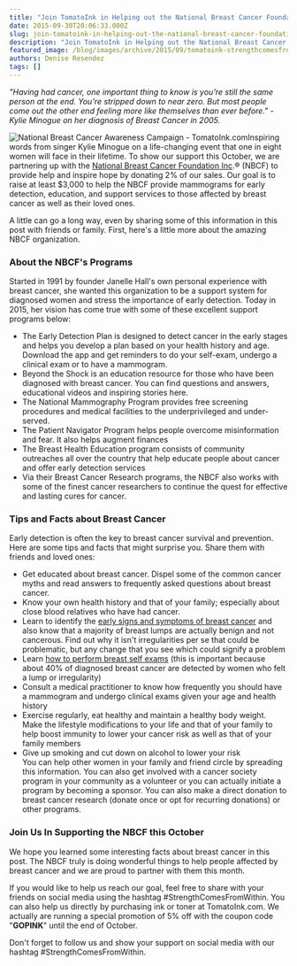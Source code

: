 ```yaml
---
title: "Join TomatoInk in Helping out the National Breast Cancer Foundation, Inc. ®"
date: 2015-09-30T20:06:33.000Z
slug: join-tomatoink-in-helping-out-the-national-breast-cancer-foundation-inc
description: "Join TomatoInk in Helping out the National Breast Cancer Foundation, Inc. ®"
featured_image: /blog/images/archive/2015/09/tomatoink-strengthcomesfromwithin.png
authors: Denise Resendez
tags: []
---
```


_"Having had cancer, one important thing to know is you're still the same person at the end. You're stripped down to near zero. But most people come out the other end feeling more like themselves than ever before." - Kylie Minogue on her diagnosis of Breast Cancer in 2005._

![National Breast Cancer Awareness Campaign - TomatoInk.com](/blog/images/archive/2015/09/2015-10-09-300x600.jpg)Inspiring words from singer Kylie Minogue on a life-changing event that one in eight women will face in their lifetime. To show our support this October, we are partnering up with the [National Breast Cancer Foundation Inc](http://www.nationalbreastcancer.org/).® (NBCF) to provide help and inspire hope by donating 2% of our sales. Our goal is to raise at least $3,000 to help the NBCF provide mammograms for early detection, education, and support services to those affected by breast cancer as well as their loved ones.

A little can go a long way, even by sharing some of this information in this post with friends or family. First, here's a little more about the amazing NBCF organization.

### **About the NBCF's Programs**

Started in 1991 by founder Janelle Hall's own personal experience with breast cancer, she wanted this organization to be a support system for diagnosed women and stress the importance of early detection. Today in 2015, her vision has come true with some of these excellent support programs below:

* The Early Detection Plan is designed to detect cancer in the early stages and helps you develop a plan based on your health history and age. Download the app and get reminders to do your self-exam, undergo a clinical exam or to have a mammogram.
* Beyond the Shock is an education resource for those who have been diagnosed with breast cancer. You can find questions and answers, educational videos and inspiring stories here.
* The National Mammography Program provides free screening procedures and medical facilities to the underprivileged and under-served.
* The Patient Navigator Program helps people overcome misinformation and fear. It also helps augment finances
* The Breast Health Education program consists of community outreaches all over the country that help educate people about cancer and offer early detection services
* Via their Breast Cancer Research programs, the NBCF also works with some of the finest cancer researchers to continue the quest for effective and lasting cures for cancer.

### **Tips and Facts about Breast Cancer** 

Early detection is often the key to breast cancer survival and prevention. Here are some tips and facts that might surprise you. Share them with friends and loved ones:

* Get educated about breast cancer. Dispel some of the common cancer myths and read answers to frequently asked questions about breast cancer.
* Know your own health history and that of your family; especially about close blood relatives who have had cancer.
* Learn to identify the [early signs and symptoms of breast cancer](http://www.nationalbreastcancer.org/breast-cancer-symptoms-and-signs) and also know that a majority of breast lumps are actually benign and not cancerous. Find out why it isn't irregularities per se that could be problematic, but any change that you see which could signify a problem
* Learn [how to perform breast self exams](http://www.nationalbreastcancer.org/breast-self-exam) (this is important because about 40% of diagnosed breast cancer are detected by women who felt a lump or irregularity)
* Consult a medical practitioner to know how frequently you should have a mammogram and undergo clinical exams given your age and health history
* Exercise regularly, eat healthy and maintain a healthy body weight. Make the lifestyle modifications to your life and that of your family to help boost immunity to lower your cancer risk as well as that of your family members
* Give up smoking and cut down on alcohol to lower your risk  
You can help other women in your family and friend circle by spreading this information. You can also get involved with a cancer society program in your community as a volunteer or you can actually initiate a program by becoming a sponsor. You can also make a direct donation to breast cancer research (donate once or opt for recurring donations) or other programs.

### **Join Us In Supporting the NBCF this October**

We hope you learned some interesting facts about breast cancer in this post. The NBCF truly is doing wonderful things to help people affected by breast cancer and we are proud to partner with them this month.

If you would like to help us reach our goal, feel free to share with your friends on social media using the hashtag #StrengthComesFromWithin. You can also help us directly by purchasing ink or toner at TomatoInk.com. We actually are running a special promotion of 5% off with the coupon code "**GOPINK**" until the end of October.

Don't forget to follow us and show your support on social media with our hashtag #StrengthComesFromWithin.